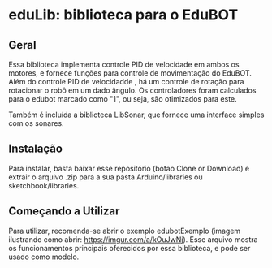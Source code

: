 # eduLib: biblioteca para o EduBOT

## Geral

Essa biblioteca implementa controle PID de velocidade em ambos os motores, e fornece
funções para controle de movimentação do EduBOT. Além do controle
PID de velocidadde , há um controle de rotação para rotacionar o robô em um dado
ângulo. Os controladores foram calculados para o edubot marcado como "1", ou seja,
são otimizados para este.

Também é incluída a biblioteca LibSonar, que fornece uma interface simples com os sonares.


## Instalação

Para instalar, basta baixar esse repositório (botao Clone or Download) e extrair o arquivo .zip para a sua pasta Arduino/libraries ou sketchbook/libraries.

## Começando a Utilizar

Para utilizar, recomenda-se abrir o exemplo edubotExemplo (imagem ilustrando como abrir: https://imgur.com/a/kOuJwNj). Esse arquivo mostra os funcionamentos principais oferecidos por essa biblioteca, e pode ser usado como modelo.

